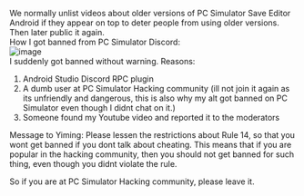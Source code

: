 We normally unlist videos about older versions of PC Simulator Save Editor Android if they appear on top to deter people from using older versions. Then later public it again.<br>
How I got banned from PC Simulator Discord:<br>
![image](https://github.com/user-attachments/assets/bc8d4c38-cb67-4bdb-8ed7-c713836aa316)<br>
I suddenly got banned without warning.
Reasons:
1. Android Studio Discord RPC plugin
2. A dumb user at PC Simulator Hacking community (ill not join it again as its unfriendly and dangerous, this is also why my alt got banned on PC Simulator even though I didnt chat on it.)
3. Someone found my Youtube video and reported it to the moderators

Message to Yiming:
Please lessen the restrictions about Rule 14, so that you wont get banned if you dont talk about cheating. This means that if you are popular in the hacking community, then you should not get banned for such thing, even though you didnt violate the rule.

So if you are at PC Simulator Hacking community, please leave it.
